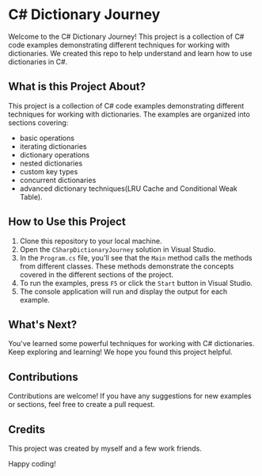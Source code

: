 ﻿# C# Dictionary Journey

Welcome to the C# Dictionary Journey! This project is a collection of C# code examples demonstrating different techniques for working with dictionaries. We created this repo to help understand and learn how to use dictionaries in C#.

## What is this Project About?

This project is a collection of C# code examples demonstrating different techniques for working with dictionaries. The examples are organized into sections covering:
- basic operations
- iterating dictionaries
- dictionary operations
- nested dictionaries
- custom key types
- concurrent dictionaries
- advanced dictionary techniques(LRU Cache and Conditional Weak Table).

## How to Use this Project

1. Clone this repository to your local machine.
2. Open the `CSharpDictionaryJourney` solution in Visual Studio.
3. In the `Program.cs` file, you'll see that the `Main` method calls the methods from different classes. These methods demonstrate the concepts covered in the different sections of the project.
4. To run the examples, press `F5` or click the `Start` button in Visual Studio.
5. The console application will run and display the output for each example.

## What's Next?

You've learned some powerful techniques for working with C# dictionaries. Keep exploring and learning! We hope you found this project helpful.

## Contributions

Contributions are welcome! If you have any suggestions for new examples or sections, feel free to create a pull request.

## Credits

This project was created by myself and a few work friends.

Happy coding!
